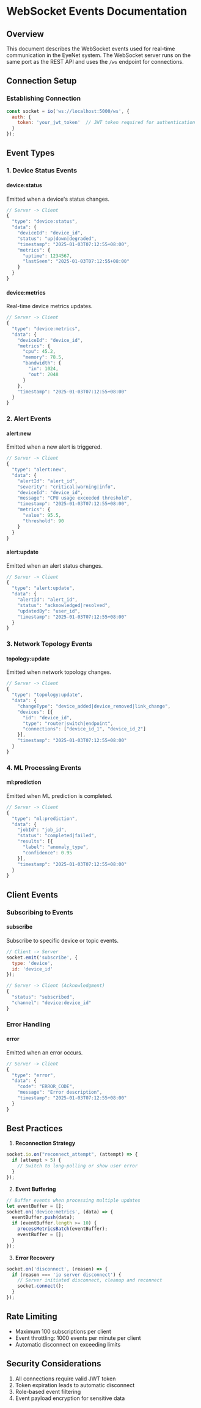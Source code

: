# WebSocket Events Documentation

## Overview
This document describes the WebSocket events used for real-time communication in the EyeNet system. The WebSocket server runs on the same port as the REST API and uses the `/ws` endpoint for connections.

## Connection Setup

### Establishing Connection
```javascript
const socket = io('ws://localhost:5000/ws', {
  auth: {
    token: 'your_jwt_token'  // JWT token required for authentication
  }
});
```

## Event Types

### 1. Device Status Events

#### device:status
Emitted when a device's status changes.
```javascript
// Server -> Client
{
  "type": "device:status",
  "data": {
    "deviceId": "device_id",
    "status": "up|down|degraded",
    "timestamp": "2025-01-03T07:12:55+08:00",
    "metrics": {
      "uptime": 1234567,
      "lastSeen": "2025-01-03T07:12:55+08:00"
    }
  }
}
```

#### device:metrics
Real-time device metrics updates.
```javascript
// Server -> Client
{
  "type": "device:metrics",
  "data": {
    "deviceId": "device_id",
    "metrics": {
      "cpu": 45.2,
      "memory": 78.5,
      "bandwidth": {
        "in": 1024,
        "out": 2048
      }
    },
    "timestamp": "2025-01-03T07:12:55+08:00"
  }
}
```

### 2. Alert Events

#### alert:new
Emitted when a new alert is triggered.
```javascript
// Server -> Client
{
  "type": "alert:new",
  "data": {
    "alertId": "alert_id",
    "severity": "critical|warning|info",
    "deviceId": "device_id",
    "message": "CPU usage exceeded threshold",
    "timestamp": "2025-01-03T07:12:55+08:00",
    "metrics": {
      "value": 95.5,
      "threshold": 90
    }
  }
}
```

#### alert:update
Emitted when an alert status changes.
```javascript
// Server -> Client
{
  "type": "alert:update",
  "data": {
    "alertId": "alert_id",
    "status": "acknowledged|resolved",
    "updatedBy": "user_id",
    "timestamp": "2025-01-03T07:12:55+08:00"
  }
}
```

### 3. Network Topology Events

#### topology:update
Emitted when network topology changes.
```javascript
// Server -> Client
{
  "type": "topology:update",
  "data": {
    "changeType": "device_added|device_removed|link_change",
    "devices": [{
      "id": "device_id",
      "type": "router|switch|endpoint",
      "connections": ["device_id_1", "device_id_2"]
    }],
    "timestamp": "2025-01-03T07:12:55+08:00"
  }
}
```

### 4. ML Processing Events

#### ml:prediction
Emitted when ML prediction is completed.
```javascript
// Server -> Client
{
  "type": "ml:prediction",
  "data": {
    "jobId": "job_id",
    "status": "completed|failed",
    "results": [{
      "label": "anomaly_type",
      "confidence": 0.95
    }],
    "timestamp": "2025-01-03T07:12:55+08:00"
  }
}
```

## Client Events

### Subscribing to Events

#### subscribe
Subscribe to specific device or topic events.
```javascript
// Client -> Server
socket.emit('subscribe', {
  type: 'device',
  id: 'device_id'
});

// Server -> Client (Acknowledgment)
{
  "status": "subscribed",
  "channel": "device:device_id"
}
```

### Error Handling

#### error
Emitted when an error occurs.
```javascript
// Server -> Client
{
  "type": "error",
  "data": {
    "code": "ERROR_CODE",
    "message": "Error description",
    "timestamp": "2025-01-03T07:12:55+08:00"
  }
}
```

## Best Practices

1. **Reconnection Strategy**
```javascript
socket.io.on("reconnect_attempt", (attempt) => {
  if (attempt > 5) {
    // Switch to long-polling or show user error
  }
});
```

2. **Event Buffering**
```javascript
// Buffer events when processing multiple updates
let eventBuffer = [];
socket.on('device:metrics', (data) => {
  eventBuffer.push(data);
  if (eventBuffer.length >= 10) {
    processMetricsBatch(eventBuffer);
    eventBuffer = [];
  }
});
```

3. **Error Recovery**
```javascript
socket.on('disconnect', (reason) => {
  if (reason === 'io server disconnect') {
    // Server initiated disconnect, cleanup and reconnect
    socket.connect();
  }
});
```

## Rate Limiting
- Maximum 100 subscriptions per client
- Event throttling: 1000 events per minute per client
- Automatic disconnect on exceeding limits

## Security Considerations
1. All connections require valid JWT token
2. Token expiration leads to automatic disconnect
3. Role-based event filtering
4. Event payload encryption for sensitive data

